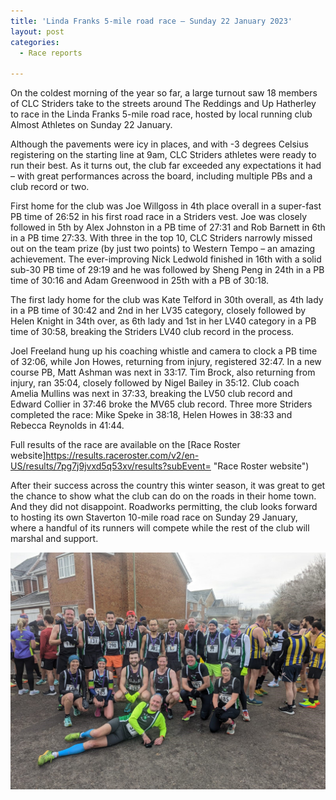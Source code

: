 ```yaml
---
title: 'Linda Franks 5-mile road race – Sunday 22 January 2023'
layout: post
categories:
  - Race reports

---
```


On the coldest morning of the year so far, a large turnout saw 18 members of CLC Striders take to the streets around The Reddings and Up Hatherley to race in the Linda Franks 5-mile road race, hosted by local running club Almost Athletes on Sunday 22 January.

Although the pavements were icy in places, and with -3 degrees Celsius registering on the starting line at 9am, CLC Striders athletes were ready to run their best. As it turns out, the club far exceeded any expectations it had – with great performances across the board, including multiple PBs and a club record or two.

First home for the club was Joe Willgoss in 4th place overall in a super-fast PB time of 26:52 in his first road race in a Striders vest. Joe was closely followed in 5th by Alex Johnston in a PB time of 27:31 and Rob Barnett in 6th in a PB time 27:33. With three in the top 10, CLC Striders narrowly missed out on the team prize (by just two points) to Western Tempo – an amazing achievement.
The ever-improving Nick Ledwold finished in 16th with a solid sub-30 PB time of 29:19 and he was followed by Sheng Peng in 24th in a PB time of 30:16 and Adam Greenwood in 25th with a PB of 30:18.

The first lady home for the club was Kate Telford in 30th overall, as 4th lady in a PB time of 30:42 and 2nd in her LV35 category, closely followed by Helen Knight in 34th over, as 6th lady and 1st in her LV40 category in a PB time of 30:58, breaking the Striders LV40 club record in the process. 

Joel Freeland hung up his coaching whistle and camera to clock a PB time of 32:06, while Jon Howes, returning from injury, registered 32:47. In a new course PB, Matt Ashman was next in 33:17. Tim Brock, also returning from injury, ran 35:04, closely followed by Nigel Bailey in 35:12. Club coach Amelia Mullins was next in 37:33, breaking the LV50 club record and Edward Collier in 37:46 broke the MV65 club record. Three more Striders completed the race: Mike Speke in 38:18, Helen Howes in 38:33 and Rebecca Reynolds in 41:44. 

Full results of the race are available on the [Race Roster website]https://results.raceroster.com/v2/en-US/results/7pg7j9jvxd5q53xv/results?subEvent= "Race Roster website")

After their success across the country this winter season, it was great to get the chance to show what the club can do on the roads in their home town. And they did not disappoint. Roadworks permitting, the club looks forward to hosting its own Staverton 10-mile road race on Sunday 29 January, where a handful of its runners will compete while the rest of the club will marshal and support.

![Linda Franks 5 mile road race](/images/2023/01/2023-01-22-Linda-Franks.jpg "Linda Franks 5 mile road race")

